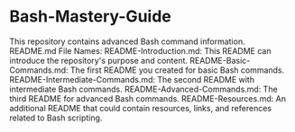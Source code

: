 # Bash-Mastery-Guide
This repository contains advanced Bash command information.
README.md File Names:
README-Introduction.md: This README can introduce the repository's purpose and content.
README-Basic-Commands.md: The first README you created for basic Bash commands.
README-Intermediate-Commands.md: The second README with intermediate Bash commands.
README-Advanced-Commands.md: The third README for advanced Bash commands.
README-Resources.md: An additional README that could contain resources, links, and references related to Bash scripting.
